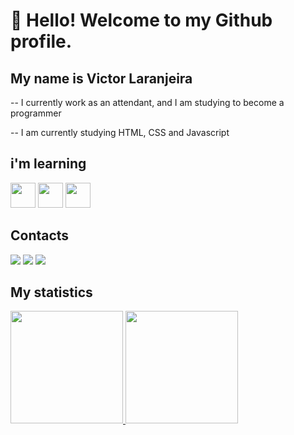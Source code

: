 # 👋 Hello! Welcome to my Github profile.
## My name is Victor Laranjeira

-- I currently work as an attendant, and I am studying to become a programmer

-- I am currently studying HTML, CSS and Javascript

## i'm learning

<img src="https://cdn.jsdelivr.net/gh/devicons/devicon/icons/html5/html5-original-wordmark.svg" width="40" height="40" /> <img src="https://cdn.jsdelivr.net/gh/devicons/devicon/icons/css3/css3-original-wordmark.svg" width="40" height="40" /> <img src="https://cdn.jsdelivr.net/gh/devicons/devicon/icons/javascript/javascript-original.svg" width="40" height="40" />

## Contacts
<div>
<a href = "mailto:laranjeira.victor@gmail.com"><img loading="lazy" src="https://img.shields.io/badge/Gmail-D14836?style=for-the-badge&logo=gmail&logoColor=white" target="_blank"></a>
<a href="https://www.linkedin.com/in/victor-barros-laranjeira-ab3678186/" target="_blank"><img loading="lazy" src="https://img.shields.io/badge/-LinkedIn-%230077B5?style=for-the-badge&logo=linkedin&logoColor=white" target="_blank"></a>   
<a href="https://www.instagram.com/victorlaranjeira_/?next=%2F" target="_blank"><img loading="lazy" src="https://img.shields.io/badge/-Instagram-%23E4405F?style=for-the-badge&logo=instagram&logoColor=white" target="_blank"></a>
</div>

## My statistics
<div>
<a href="https://github.com/victorlaranjeira">
<img loading="lazy" height="180em" src="https://github-readme-stats.vercel.app/api/top-langs/?username=victorlaranjeira&layout=compact&langs_count=7&theme=dracula"/>
<img loading="lazy" height="180em" src="https://github-readme-stats.vercel.app/api?username=victorlaranjeira&show_icons=true&theme=dracula&include_all_commits=true&count_private=true"/>
</div>


               
